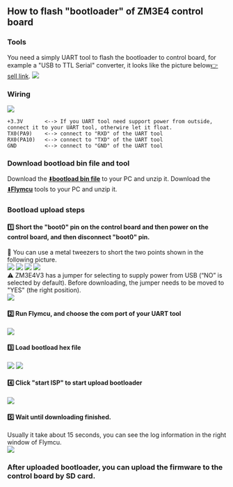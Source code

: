 ## How to flash "bootloader" of ZM3E4 control board
### Tools
You need a simply UART tool to flash the bootloader to control board, for example a "USB to TTL Serial" converter, it looks like the picture below[:point_right: sell link](https://www.aliexpress.com/item/32345829369.html).
![](./tool.jpg) 

### Wiring
![](0.jpg)
>
    +3.3V       <--> If you UART tool need support power from outside, connect it to your UART tool, otherwire let it float.
    TX0(PA9)    <--> connect to "RXD" of the UART tool  
    RX0(PA10)   <--> connect to "TXD" of the UART tool   
    GND         <--> connect to "GND" of the UART tool   

### Download bootload bin file and tool
Download the [:arrow_down:**bootload bin file**](./ZM3E4_SDBootloader.zip) to your PC and unzip it.
Download the [:arrow_down:**Flymcu**](./flymcu.zip) tools to your PC and unzip it.

### Bootload upload steps
#### :one: Short the "boot0" pin on the control board and then power on the control board, and then disconnect "boot0" pin.
:star2: You can use a metal tweezers to short the two points shown in the following picture.    
![](5.gif)
![](ZM3E4V1.jpg) ![](ZM3E4V2.jpg) ![](ZM3E4V3.jpg)      
:warning: ZM3E4V3 has a jumper for selecting to supply power from USB (“NO” is selected by default). Before downloading, the jumper needs to be moved to "YES" (the right position).  
![](ZM3E4V3_01.jpg) 
#### :two: Run Flymcu, and choose the com port of your UART tool
![](1.jpg)
#### :three: Load bootload hex file
![](2.jpg)
![](3.jpg)
#### :four: Click "start ISP" to start upload bootloader
![](flash.gif)
#### :five: Wait until downloading finished.
Usually it take about 15 seconds, you can see the log information in the right window of Flymcu.   
![](6.jpg)

### After uploaded bootloader, you can upload the firmware to the control board by SD card.